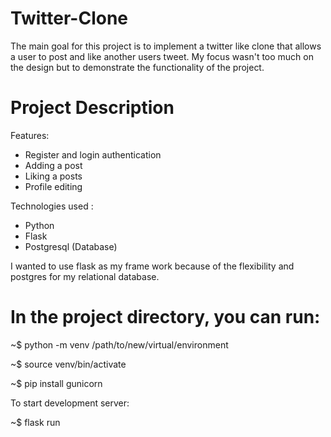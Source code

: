 # Twitter-Clone

The main goal for this project is to implement a twitter like clone that allows a user to post and like another users tweet. My focus wasn't too much on the design but to demonstrate the functionality of the project.

# Project Description
Features:
- Register and login authentication
- Adding a post 
- Liking a posts
- Profile editing


Technologies used : 
- Python 
- Flask
- Postgresql (Database)

I wanted to use flask as my frame work because of the flexibility and postgres for my relational database.

# In the project directory, you can run:

~$ python -m venv /path/to/new/virtual/environment

~$ source venv/bin/activate

~$ pip install gunicorn

To start development server: 

~$ flask run 
